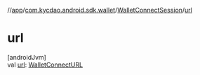 //[app](../../../index.md)/[com.kycdao.android.sdk.wallet](../index.md)/[WalletConnectSession](index.md)/[url](url.md)

# url

[androidJvm]\
val [url](url.md): [WalletConnectURL](../../com.kycdao.android.sdk.model/-wallet-connect-u-r-l/index.md)
